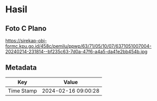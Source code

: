 # Hasil

## Foto C Plano

https://sirekap-obj-formc.kpu.go.id/458c/pemilu/ppwp/63/71/05/10/07/6371051007004-20240214-231814--bf235c63-7d0a-47f6-a4a5-da41e2bb454b.jpg


## Metadata

| Key        | Value               |
| ---------- | ------------------- |
| Time Stamp | 2024-02-16 09:00:28 |



